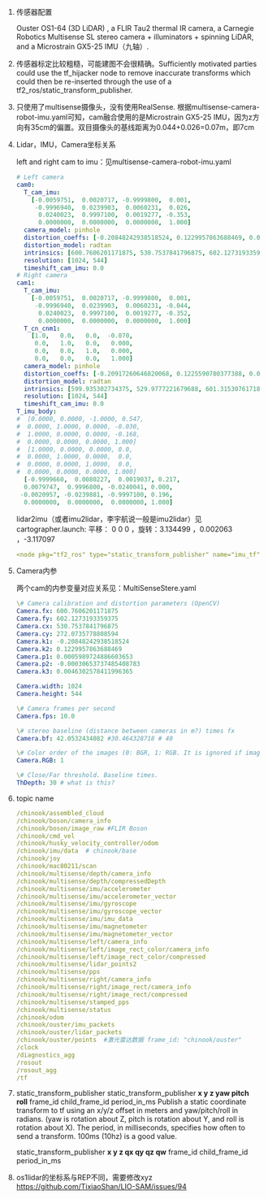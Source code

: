 1. 传感器配置

    Ouster OS1-64 (3D LiDAR) , a FLIR Tau2 thermal IR camera, a Carnegie Robotics Multisense SL stereo camera + illuminators + spinning LiDAR, and a Microstrain GX5-25 IMU（九轴）.

2. 传感器标定比较粗糙，可能建图不会很精确。Sufficiently motivated parties could use the tf_hijacker node to remove inaccurate transforms which could then be re-inserted through the use of a tf2_ros/static_transform_publisher.

3. 只使用了multisense摄像头，没有使用RealSense. 根据multisense-camera-robot-imu.yaml可知，cam融合使用的是Microstrain GX5-25 IMU，因为z方向有35cm的偏置。双目摄像头的基线距离为0.044+0.026=0.07m，即7cm

4. Lidar，IMU，Camera坐标关系

    left and right cam to imu：见multisense-camera-robot-imu.yaml

    ```yaml
    # Left camera
    cam0:
      T_cam_imu:
        [-0.0059751,  0.0020717, -0.9999800,  0.001, 
         -0.9996940,  0.0239903,  0.0060231,  0.026,
          0.0240023,  0.9997100,  0.0019277, -0.353,
          0.0000000,  0.0000000,  0.0000000,  1.000]
      camera_model: pinhole
      distortion_coeffs: [-0.20848242938518524, 0.1229957863688469, 0.0005989724886603653, -0.00030653737485408783]
      distortion_model: radtan
      intrinsics: [600.7606201171875, 530.7537841796875, 602.1273193359375, 272.0735778808594]
      resolution: [1024, 544]
      timeshift_cam_imu: 0.0
    # Right camera
    cam1:
      T_cam_imu:
        [-0.0059751,  0.0020717, -0.9999800,  0.001, 
         -0.9996940,  0.0239903,  0.0060231, -0.044,
          0.0240023,  0.9997100,  0.0019277, -0.352,
          0.0000000,  0.0000000,  0.0000000,  1.000]
      T_cn_cnm1:
        [1.0,   0.0,   0.0,  -0.070,
         0.0,   1.0,   0.0,   0.000,
         0.0,   0.0,   1.0,   0.000,
         0.0,   0.0,   0.0,   1.000]
      camera_model: pinhole
      distortion_coeffs: [-0.20917260646820068, 0.1225590780377388, 0.000664742139633745, 0.0001836364099290222]
      distortion_model: radtan
      intrinsics: [599.935302734375, 529.9777221679688, 601.3153076171875, 272.9176940917969]
      resolution: [1024, 544]
      timeshift_cam_imu: 0.0
    T_imu_body:
    #  [0.0000, 0.0000, -1.0000, 0.547,
    #  0.0000, 1.0000, 0.0000, -0.030,
    #  1.0000, 0.0000, 0.0000, -0.168,
    #  0.0000, 0.0000, 0.0000, 1.000]
    #  [1.0000, 0.0000, 0.0000, 0.0,
    #  0.0000, 1.0000, 0.0000,  0.0,
    #  0.0000, 0.0000, 1.0000,  0.0,
    #  0.0000, 0.0000, 0.0000, 1.000]
      [-0.9999660,  0.0080227,  0.0019037, 0.217,
      0.0079747,  0.9996800, -0.0240041, 0.000,
     -0.0020957, -0.0239881, -0.9997100, 0.196,
      0.0000000,  0.0000000,  0.0000000, 1.000]
    ```

    lidar2imu（或者imu2lidar，李宇航说一般是imu2lidar）见cartographer.launch: 平移： 0 0 0 ，旋转：3.134499 ，0.002063 ，-3.117097

    ```yaml
    <node pkg="tf2_ros" type="static_transform_publisher" name="imu_tf" args="0 0 0 3.134499 0.002063 -3.117097 $(arg name)/imu $(arg name)/imu2"/>
    ```

    

5. Camera内参

    两个cam的内参变量对应关系见：MultiSenseStere.yaml

    ```yaml
    \# Camera calibration and distortion parameters (OpenCV)
    Camera.fx: 600.7606201171875
    Camera.fy: 602.1273193359375
    Camera.cx: 530.7537841796875
    Camera.cy: 272.0735778808594
    Camera.k1: -0.20848242938518524
    Camera.k2: 0.1229957863688469
    Camera.p1: 0.0005989724886603653
    Camera.p2: -0.00030653737485408783
    Camera.k3: 0.0046302578411996365
    
    Camera.width: 1024
    Camera.height: 544
    
    \# Camera frames per second
    Camera.fps: 10.0
    
    \# stereo baseline (distance between cameras in m?) times fx
    Camera.bf: 42.0532434082 #30.464328718 # 40
    
    \# Color order of the images (0: BGR, 1: RGB. It is ignored if images are grayscale)
    Camera.RGB: 1
    
    \# Close/Far threshold. Baseline times.
    ThDepth: 30 # what is this?
    ```

6.  topic name

    ```yaml
    /chinook/assembled_cloud
    /chinook/boson/camera_info
    /chinook/boson/image_raw #FLIR Boson
    /chinook/cmd_vel
    /chinook/husky_velocity_controller/odom
    /chinook/imu/data  # chinook/base
    /chinook/joy
    /chinook/mac80211/scan
    /chinook/multisense/depth/camera_info
    /chinook/multisense/depth/compressedDepth
    /chinook/multisense/imu/accelerometer
    /chinook/multisense/imu/accelerometer_vector
    /chinook/multisense/imu/gyroscope
    /chinook/multisense/imu/gyroscope_vector
    /chinook/multisense/imu/imu_data
    /chinook/multisense/imu/magnetometer
    /chinook/multisense/imu/magnetometer_vector
    /chinook/multisense/left/camera_info
    /chinook/multisense/left/image_rect_color/camera_info
    /chinook/multisense/left/image_rect_color/compressed
    /chinook/multisense/lidar_points2
    /chinook/multisense/pps
    /chinook/multisense/right/camera_info
    /chinook/multisense/right/image_rect/camera_info
    /chinook/multisense/right/image_rect/compressed
    /chinook/multisense/stamped_pps
    /chinook/multisense/status
    /chinook/odom
    /chinook/ouster/imu_packets
    /chinook/ouster/lidar_packets
    /chinook/ouster/points  #激光雷达数据 frame_id: "chinook/ouster"
    /clock
    /diagnostics_agg
    /rosout
    /rosout_agg
    /tf
    ```
    
7. static_transform_publisher
    static_transform_publisher **x y z yaw pitch roll** frame_id child_frame_id period_in_ms
    Publish a static coordinate transform to tf using an x/y/z offset in meters and yaw/pitch/roll in radians. (yaw is rotation about Z, pitch is rotation about Y, and roll is rotation about X). The period, in milliseconds, specifies how often to send a transform. 100ms (10hz) is a good value.

    static_transform_publisher **x y z qx qy qz qw** frame_id child_frame_id  period_in_ms

8. os1lidar的坐标系与REP不同，需要修改xyz https://github.com/TixiaoShan/LIO-SAM/issues/94
